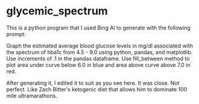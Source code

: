 # glycemic_spectrum

This is a python program that I used Bing AI to generate with the following prompt:

Graph the estimated average blood glucose levels in mg/dl associated with the spectrum of hba1c from 4.5 - 9.0 using python, pandas, and matplotlib. Use increments of .1 in the pandas dataframe. Use fill_between method to plot area under curve below 6.0 in blue and area above curve above 7.0 in red.

After generating it, I edited it to suit as you see here. It was close. Not perfect. Like Zach Bitter's ketogenic diet that allows him to dominate 100 mile ultramarathons. 
